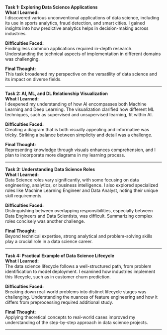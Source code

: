 **Task 1: Exploring Data Science Applications**  
**What I Learned:**  
I discovered various unconventional applications of data science, including its use in sports analytics, fraud detection, and smart cities. I gained insights into how predictive analytics helps in decision-making across industries.  

**Difficulties Faced:**  
Finding less common applications required in-depth research. Understanding the technical aspects of implementation in different domains was challenging.  

**Final Thought:**  
This task broadened my perspective on the versatility of data science and its impact on diverse fields.  

---

**Task 2: AI, ML, and DL Relationship Visualization**  
**What I Learned:**  
I deepened my understanding of how AI encompasses both Machine Learning and Deep Learning. The visualization clarified how different ML techniques, such as supervised and unsupervised learning, fit within AI.  

**Difficulties Faced:**  
Creating a diagram that is both visually appealing and informative was tricky. Striking a balance between simplicity and detail was a challenge.  

**Final Thought:**  
Representing knowledge through visuals enhances comprehension, and I plan to incorporate more diagrams in my learning process.  

---

**Task 3: Understanding Data Science Roles**  
**What I Learned:**  
Data Science roles vary significantly, with some focusing on data engineering, analytics, or business intelligence. I also explored specialized roles like Machine Learning Engineer and Data Analyst, noting their unique skill requirements.  

**Difficulties Faced:**  
Distinguishing between overlapping responsibilities, especially between Data Engineers and Data Scientists, was difficult. Summarizing complex roles concisely was another challenge.  

**Final Thought:**  
Beyond technical expertise, strong analytical and problem-solving skills play a crucial role in a data science career.  

---

**Task 4: Practical Example of Data Science Lifecycle**  
**What I Learned:**  
The data science lifecycle follows a well-structured path, from problem identification to model deployment. I examined how industries implement this lifecycle, such as in customer churn prediction.  

**Difficulties Faced:**  
Breaking down real-world problems into distinct lifecycle stages was challenging. Understanding the nuances of feature engineering and how it differs from preprocessing required additional study.  

**Final Thought:**  
Applying theoretical concepts to real-world cases improved my understanding of the step-by-step approach in data science projects.  

---

